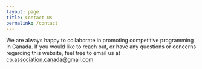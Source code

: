 ```yaml
---
layout: page
title: Contact Us
permalink: /contact
---
```


We are always happy to collaborate in promoting competitive programming in Canada. If you would like to reach out, or have any questions or concerns regarding this website, feel free to email us at [cp.association.canada@gmail.com](mailto:cp.association.canada@gmail.com)
